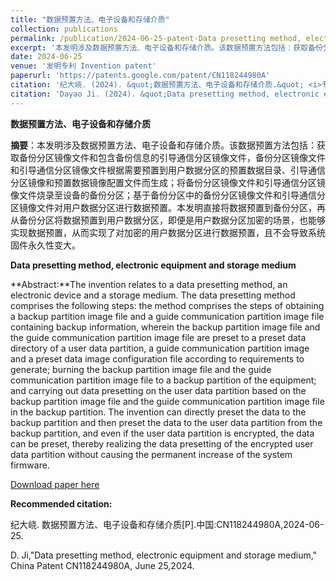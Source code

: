 ```yaml
---
title: "数据预置方法、电子设备和存储介质"
collection: publications
permalink: /publication/2024-06-25-patent-Data presetting method, electronic equipment and storage medium-47
excerpt: '本发明涉及数据预置方法、电子设备和存储介质。该数据预置方法包括：获取备份分区镜像文件和包含备份信息的引导通信分区镜像文件，备份分区镜像文件和引导通信分区镜像文件根据需要预置到用户数据分区的预置数据目录、引导通信分区镜像和预置数据镜像配置文件而生成；将备份分区镜像文件和引导通信分区镜像文件烧录至设备的备份分区；基于备份分区中的备份分区镜像文件和引导通信分区镜像文件对用户数据分区进行数据预置。本发明直接将数据预置到备份分区，再从备份分区将数据预置到用户数据分区，即便是用户数据分区加密的场景，也能够实现数据预置，从而实现了对加密的用户数据分区进行数据预置，且不会导致系统固件永久性变大.'
date: 2024-06-25
venue: '发明专利 Invention patent'
paperurl: 'https://patents.google.com/patent/CN118244980A'
citation: '纪大峣. (2024). &quot;数据预置方法、电子设备和存储介质.&quot; <i>专利</i>. CN118244980A.'
citation: 'Dayao Ji. (2024). &quot;Data presetting method, electronic equipment and storage medium.&quot; <i>China patent</i>. CN118244980A.'
---
```

**数据预置方法、电子设备和存储介质**

**摘要**：本发明涉及数据预置方法、电子设备和存储介质。该数据预置方法包括：获取备份分区镜像文件和包含备份信息的引导通信分区镜像文件，备份分区镜像文件和引导通信分区镜像文件根据需要预置到用户数据分区的预置数据目录、引导通信分区镜像和预置数据镜像配置文件而生成；将备份分区镜像文件和引导通信分区镜像文件烧录至设备的备份分区；基于备份分区中的备份分区镜像文件和引导通信分区镜像文件对用户数据分区进行数据预置。本发明直接将数据预置到备份分区，再从备份分区将数据预置到用户数据分区，即便是用户数据分区加密的场景，也能够实现数据预置，从而实现了对加密的用户数据分区进行数据预置，且不会导致系统固件永久性变大。



**Data presetting method, electronic equipment and storage medium**

**Abstract:**The invention relates to a data presetting method, an electronic device and a storage medium. The data presetting method comprises the following steps: the method comprises the steps of obtaining a backup partition image file and a guide communication partition image file containing backup information, wherein the backup partition image file and the guide communication partition image file are preset to a preset data directory of a user data partition, a guide communication partition image and a preset data image configuration file according to requirements to generate; burning the backup partition image file and the guide communication partition image file to a backup partition of the equipment; and carrying out data presetting on the user data partition based on the backup partition image file and the guide communication partition image file in the backup partition. The invention can directly preset the data to the backup partition and then preset the data to the user data partition from the backup partition, and even if the user data partition is encrypted, the data can be preset, thereby realizing the data presetting of the encrypted user data partition without causing the permanent increase of the system firmware. 



[Download paper here](https://patents.google.com/patent/CN118244980A)



**Recommended citation:** 

纪大峣. 数据预置方法、电子设备和存储介质[P].中国:CN118244980A,2024-06-25.

D. Ji,"Data presetting method, electronic equipment and storage medium," China Patent CN118244980A, June 25,2024.





